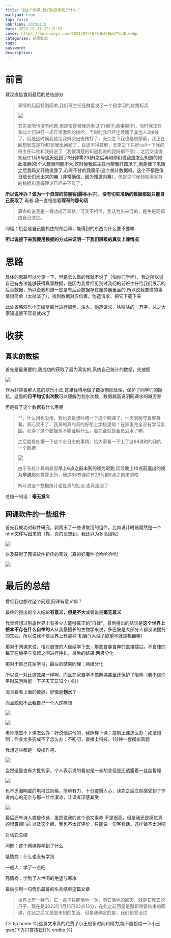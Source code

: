 ```yaml
---
title: 论这个网课,我们到底学到了什么？
mathjax: true
top: false
abbrlink: 20230115
date: 2023-01-15 23:15:53
cover: https://bu.dusays.com/2023/07/16/64b358bb77dd0.webp
categories: 胡思乱想
tags:
password:
description:
---
```

# 前言

建议直接食用最后的总结部分

> 事情的起因特别简单,我们班主任在群里发了一个段学习的优秀标兵
>
> ![](https://bu.dusays.com/2023/07/19/64b7600c59d24.webp)
>
> 其实发吧也没有问题,但是恰好被我妈看见了(~~服了,真事服了~~)，当时我正在和伙计们进行一场异常激烈的梭哈，当时的我已经连续赢了其他人3块钱了，但是这时候我就给我妈交出去拷打了，无奈之下我也是很蒙蔽，我正在回想到底是TMD那里出问题了，百思不得其解，无奈之下只好call一下我的班主任叫他和我妈说了（我很清楚的知道我说的我妈都不信），之后交谈得知我在**1月5号这天迟到了3分钟零23秒(之后再和你们说我是怎么知道的如此准确的)**个人赶紧问题不大,这时候我班主任也帮我打圆场了,但是挂了电话之后我妈又开始说我了,心有不甘的我表示:这个**统计数据吗，这个不都是值日班长们水出来的嘛（非常确信，因为知道内幕）**，但是这时候想获得准群的数据和我妈理论已经来不及了，

**所以说咋办？做为一个资深的前黑客(~~脚本小子~~)，没有切实准确的数据那就只能自己获取了**
再者:我一直相信着**琛哥的那句话**

>算命的说我是一将功成万骨枯，可我不相信，我认为出来混的，是生是死都由自己决定。

同理：机会是自己能抓住的东西嘛，能得到的东西为什么要不要嘛

**所以说接下来我要用数据的方式来证明一下我们班级的真实上课情况**

# 思路

具体的思路可以分享一下，但是怎么做的我就不说了（怕你们学坏），我之所以说自己有办法能够获得真事数据，是因为我曾经见到过我们的前班主任给我们展示的后台数据，所以说我知道一定是有后台数据存在服务器里面的,所以说我要做的事情很简单（太扯淡了），找到数据对应位置，伪造请求，把它下载下来

此处省略欢乐小王绞尽脑汁进行抓包，注入，伪造请求，啥啥啥的一万字，总之大家知道很不容易就ok了



# 收获

## 真实的数据

首先是最重要的,我成功的获取了最为真实的,系统自己统计的数据，先放图

![](https://bu.dusays.com/2023/07/19/64b76052a585f.webp)

作为非常善解人意的欢乐小王,这里我特地做了数据删除处理，保护了同学们的隐私，这里的**日平均切出次数**可以理解为划水次数，数值越高说明网课水的越厉害

但是有了这个数据有什么用呢

> **，什么用也没用，我也真是想吐槽一下这个网课了，一天到晚守着屏幕看，真心受不了，我真的真的真的好想上学校里啊！在家里完全没有学习氛围，获得了这个数据也不能证明什么，着完全就是全员划水了嘛，
>
> 之后就是吐槽一下这个水日志的事情，给大家看一下上了这88课时的我的一个数据
>
> ![](https://bu.dusays.com/2023/07/19/64b7606424924.webp)
>
> 由于系统计算的原因**早上6点之前未到的视为迟到**,同理**晚上10点前退出的视为早退**那你算算比列，我这88节课程有28%都6点之前来的哎
>
> 所以说这个数据统计也是真的扯淡,也真是服了

总结一句话：**毫无意义**

## 网课软件的一些组件

首先我成功对软件研究，剥离出了一些课堂用的组件，比如说计时器竟然是一个html文件写出来的（靠，真的没想到，我还以为多高级呢）

![](https://bu.dusays.com/2023/07/21/64b95eb2e03ac.webp)

以及获得了网课软件祖传的音效（真的好魔性哈哈哈哈哈）

![](https://bu.dusays.com/2023/07/21/64b95ec1ad075.webp)

# 最后的总结

曾经我也想过这个问题,网课有意义嘛？

最终的得出的个人结论**有意义，但是不大**或者说是**毫无意义**

我曾经想过到底世界上有多少人能够真正的”自律“，最后得出的结论是**这个世界上根本不存在什么自律的人**从我最擅长的生物学来说，多巴胺是大部分人都没法摆托的东西，所以说我不信世界上有那种”机器“（~~人没了欲望不就是机器嘛~~）

那对于网课来说，相对自律的人继续学下去，那些自暴自弃的直接摆烂，不自律的每天在躺平与奋起之间进行挣扎，最后的结果:两极分化

那对于自己在家学习，最后的结果同理：两级分化

所以说一对比这效果一样啊，而且在家自学不搞网课甚至还保护了眼睛（我不信你平时玩游戏能一下子天天玩12个小时）

况且看看上面的数据，好像是**划水？**

而且貌似不止我自己一个人这样想

![](https://bu.dusays.com/2023/07/21/64b95ed528954.webp)

![](https://bu.dusays.com/2023/07/21/64b95ee32d86c.webp)

老师拖堂不下课怎么办：好说他讲他的，我照样下课；提前上课怎么办：如法炮制；作业太多完成不了怎么办：不叨叨，直接上科技，1分钟一套模拟真题

我想这些都是一般操作吧、

![](https://bu.dusays.com/2023/07/21/64b95ef62814b.webp)

当然这里也有大批判家，个人表示说的看似是一派胡言但是还透露着一丝丝哲理

![](https://bu.dusays.com/2023/07/21/64b95f2065027.webp)

也不乏海明威的电报式风格，简单有力，十分震慑人心，读完之后立刻感受到了作者内心的无奈与那一丝丝凄凉，让读者深感其受

![](https://bu.dusays.com/2023/07/21/64b95f2dc2d21.webp)

最后还有诗人直接作诗，虽然说我的这个语文素养 不是很高，但是我还是感觉真的很震撼!
![](https://bu.dusays.com/2023/07/21/64b95f0e1a397.webp)
以及这个额，我也不太好评价，只能说一句客套话，这样做不太对吧

对话式总结

问题：这个网课你学到了什么

低情商：什么也没有学到

一般人：学了一点吧

高情商：学到了人世间的绝望与寒冷

最后引用一句俺乐晨哥的名言结束这篇文章

> 世界上有一种鸟，它一辈子只能落地一次，而它落地的那天，就是它死去的日子，现在是2023年1月15日23点13分，在此之前回望是那即将要结束的网课，在此之后又是那未知的生活，但是我确定的是，我们都曾活过 


{% tip home %}这篇文章真的花费了小王很多时间和精力,能不能投喂一下小王qwq(下方打赏按钮){% endtip %}




